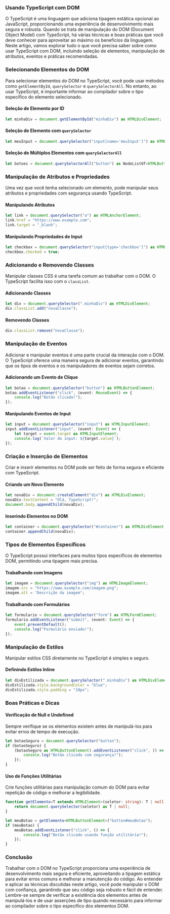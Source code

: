 ### Usando TypeScript com DOM

O TypeScript é uma linguagem que adiciona tipagem estática opcional ao JavaScript, proporcionando uma experiência de
desenvolvimento mais segura e robusta. Quando se trata de manipulação do DOM (Document Object Model) com TypeScript, há
várias técnicas e boas práticas que você deve conhecer para aproveitar ao máximo os benefícios da linguagem. Neste
artigo, vamos explorar tudo o que você precisa saber sobre como usar TypeScript com DOM, incluindo seleção de elementos,
manipulação de atributos, eventos e práticas recomendadas.

### Selecionando Elementos do DOM

Para selecionar elementos do DOM no TypeScript, você pode usar métodos como `getElementById`, `querySelector`
e `querySelectorAll`. No entanto, ao usar TypeScript, é importante informar ao compilador sobre o tipo específico do
elemento selecionado.

#### Seleção de Elemento por ID

```typescript
let minhaDiv = document.getElementById("minhaDiv") as HTMLDivElement;
```

#### Seleção de Elemento com `querySelector`

```typescript
let meuInput = document.querySelector("input[name='meuInput']") as HTMLInputElement;
```

#### Seleção de Múltiplos Elementos com `querySelectorAll`

```typescript
let botoes = document.querySelectorAll("button") as NodeListOf<HTMLButtonElement>;
```

### Manipulação de Atributos e Propriedades

Uma vez que você tenha selecionado um elemento, pode manipular seus atributos e propriedades com segurança usando
TypeScript.

#### Manipulando Atributos

```typescript
let link = document.querySelector("a") as HTMLAnchorElement;
link.href = "https://www.example.com";
link.target = "_blank";
```

#### Manipulando Propriedades de Input

```typescript
let checkbox = document.querySelector("input[type='checkbox']") as HTMLInputElement;
checkbox.checked = true;
```

### Adicionando e Removendo Classes

Manipular classes CSS é uma tarefa comum ao trabalhar com o DOM. O TypeScript facilita isso com o `classList`.

#### Adicionando Classes

```typescript
let div = document.querySelector(".minhaDiv") as HTMLDivElement;
div.classList.add("novaClasse");
```

#### Removendo Classes

```typescript
div.classList.remove("novaClasse");
```

### Manipulação de Eventos

Adicionar e manipular eventos é uma parte crucial da interação com o DOM. O TypeScript oferece uma maneira segura de
adicionar eventos, garantindo que os tipos de eventos e os manipuladores de eventos sejam corretos.

#### Adicionando um Evento de Clique

```typescript
let botao = document.querySelector("button") as HTMLButtonElement;
botao.addEventListener("click", (event: MouseEvent) => {
    console.log("Botão clicado!");
});
```

#### Manipulando Eventos de Input

```typescript
let input = document.querySelector("input") as HTMLInputElement;
input.addEventListener("input", (event: Event) => {
    let target = event.target as HTMLInputElement;
    console.log(`Valor do input: ${target.value}`);
});
```

### Criação e Inserção de Elementos

Criar e inserir elementos no DOM pode ser feito de forma segura e eficiente com TypeScript.

#### Criando um Novo Elemento

```typescript
let novaDiv = document.createElement("div") as HTMLDivElement;
novaDiv.textContent = "Olá, TypeScript!";
document.body.appendChild(novaDiv);
```

#### Inserindo Elementos no DOM

```typescript
let container = document.querySelector("#container") as HTMLDivElement;
container.appendChild(novaDiv);
```

### Tipos de Elementos Específicos

O TypeScript possui interfaces para muitos tipos específicos de elementos DOM, permitindo uma tipagem mais precisa.

#### Trabalhando com Imagens

```typescript
let imagem = document.querySelector("img") as HTMLImageElement;
imagem.src = "https://www.example.com/imagem.png";
imagem.alt = "Descrição da imagem";
```

#### Trabalhando com Formulários

```typescript
let formulario = document.querySelector("form") as HTMLFormElement;
formulario.addEventListener("submit", (event: Event) => {
    event.preventDefault();
    console.log("Formulário enviado!");
});
```

### Manipulação de Estilos

Manipular estilos CSS diretamente no TypeScript é simples e seguro.

#### Definindo Estilos Inline

```typescript
let divEstilizada = document.querySelector(".minhaDiv") as HTMLDivElement;
divEstilizada.style.backgroundColor = "blue";
divEstilizada.style.padding = "10px";
```

### Boas Práticas e Dicas

#### Verificação de Null e Undefined

Sempre verifique se os elementos existem antes de manipulá-los para evitar erros de tempo de execução.

```typescript
let botaoSeguro = document.querySelector("button");
if (botaoSeguro) {
    (botaoSeguro as HTMLButtonElement).addEventListener("click", () => {
        console.log("Botão clicado com segurança!");
    });
}
```

#### Uso de Funções Utilitárias

Crie funções utilitárias para manipulação comum do DOM para evitar repetição de código e melhorar a legibilidade.

```typescript
function getElemento<T extends HTMLElement>(seletor: string): T | null {
    return document.querySelector(seletor) as T | null;
}

let meuBotao = getElemento<HTMLButtonElement>("button#meuBotao");
if (meuBotao) {
    meuBotao.addEventListener("click", () => {
        console.log("Botão clicado usando função utilitária!");
    });
}
```

### Conclusão

Trabalhar com o DOM no TypeScript proporciona uma experiência de desenvolvimento mais segura e eficiente, aproveitando a
tipagem estática para evitar erros comuns e melhorar a manutenção do código. Ao entender e aplicar as técnicas
discutidas neste artigo, você pode manipular o DOM com confiança, garantindo que seu código seja robusto e fácil de
entender. Lembre-se sempre de verificar a existência dos elementos antes de manipulá-los e de usar asserções de tipo
quando necessário para informar ao compilador sobre o tipo específico dos elementos DOM.
